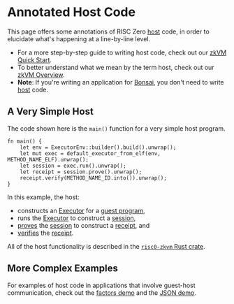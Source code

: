 # Annotated Host Code
This page offers some annotations of RISC Zero [host] code, in order to elucidate what's happening at a line-by-line level. 
- For a more step-by-step guide to writing host code, check out our [zkVM Quick Start]. 
- To better understand what we mean by the term host, check out our [zkVM Overview]. 
- **Note**: If you're writing an application for [Bonsai], you don't need to write [host] code.
 
## A Very Simple Host
The code shown here is the `main()` function for a very simple host program. 
```
fn main() {
    let env = ExecutorEnv::builder().build().unwrap();
    let mut exec = default_executor_from_elf(env, METHOD_NAME_ELF).unwrap();
    let session = exec.run().unwrap();
    let receipt = session.prove().unwrap();
    receipt.verify(METHOD_NAME_ID.into()).unwrap();
}
```
In this example, the host: 
- constructs an [Executor] for a [guest program], 
- runs the [Executor] to construct a [session],
- [proves] the [session] to construct a [receipt], and 
- [verifies] the [receipt]. 

All of the host functionality is described in the [`risc0-zkvm` Rust crate].

## More Complex Examples
For examples of host code in applications that involve guest-host communication, check out the [factors demo] and the [JSON demo].

[Bonsai]: ../../bonsai/
[executor]: ../key-terminology.md#executor
[guest]: ../key-terminology.md#guest
[guest program]: ../key-terminology.md#guest-program
[session]: ../key-terminology.md#session
[receipt]: ../key-terminology.md#receipt
[proves]: ../key-terminology.md#validity-proof
[verifies]: ../key-terminology.md#verify
[host]: ../key-terminology.md#host
[`guest` module]: https://docs.rs/risc0-zkvm/0.16/risc0_zkvm/guest/index.html
[host]: ../key-terminology.md#host
[`risc0-zkvm` Rust crate]: https://docs.rs/risc0-zkvm/0.16/risc0_zkvm/index.html
[journal]: ../key-terminology.md#journal
[method]: ../key-terminology.md#method
[zkVM Quick Start]: ../quickstart.md
[zkVM Overview]: ../zkvm_overview.md
[factors demo]: https://github.com/risc0/risc0/tree/v0.17.0/examples/factors#step-5-host-share-two-values-with-the-guest
[JSON demo]: https://github.com/risc0/risc0/blob/main/examples/json/src/main.rs